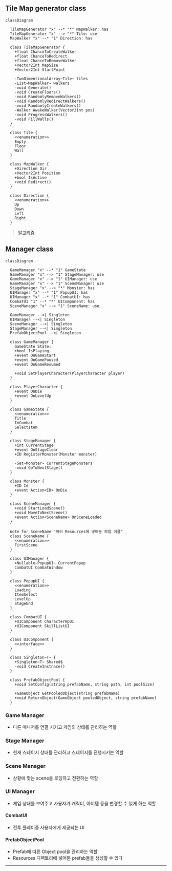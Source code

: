 ## Tile Map generator class
```mermaid
classDiagram

  TileMapGenerator "x" --* "*" MapWalker: has
  TileMapGenerator "x" --> "*" Tile: use
  MapWalker "x" --* "1" Direction: has

  class TileMapGenerator {
    +float ChanceToCreateWalker
    +float ChanceToRedirect
    +float ChanceToRemoveWalker
    +Vector2Int MapSize
    +Vector2Int StartPoint

    -TwoDimentionalArray~Tile~ tiles
    -List~MapWalker~ walkers
    -void Generate()
    -void CreateFloors()
    -void RandomlyRemoveWalkers()
    -void RandomlyRedirectWalkers()
    -void RandomlyCreateWalkers()
    -Walker AwakeWalker(Vector2Int pos)
    -void ProgressWalkers()
    -void FillWalls()
  }

  class Tile {
    <<enumeration>>
    Empty
    Floor
    Wall
  }

  class MapWalker {
    +Direction Dir
    +Vector2Int Position
    +bool IsActive
    +void Redirect()
  }

  class Direction {
    <<enumeration>>
    Up
    Down
    Left
    Right
  }
```

> [알고리즘](https://bartshin.github.io/TIL/unity/2025.04.28_Resources%2CTile_map_generate/#tile-map-generate)   
## Manager class
```mermaid
classDiagram

  GameManager "x" --* "1" GameState
  GameManager "x" --> "1" StageManager: use
  GameManager "x" --> "1" UIManager: use
  GameManager "x" --> "1" SceneManager: use
  StageManager "x" --> "*" Monster: has
  UIManager "x" --* "1" PopupUI: has
  UIManager "x" --* "1" CombatUI: has
  CombatUI "1" --* "*" UIComponent: has
  SceneManager "x" --> "1" SceneName: use

  GameManager --<| Singleton
  UIManager --<| Singleton
  SceneManager --<| Singleton
  StageManager --<| Singleton
  PrefabObjectPool --<| Singleton
  
  class GameManager {
    GameState State;
    +bool IsPlaying
    +event OnGameStart
    +event OnGamePaused
    +event OnGameResumed

    +void SetPlayerCharacter(PlayerCharacter player)
  }

  class PlayerCharacter {
    +event OnDie
    +event OnLevelUp
  }

  class GameState {
    <<enumeration>>
    Title
    InCombat
    SelectItem
  }

  class StageManager {
    +int CurrentStage
    +event OnStageClear 
    +ID RegisterMonster(Monster monster)

    -Set~Monster~ CurrentStageMonsters
    -void GoToNextStage()
  }

  class Monster {
    +ID Id
    +event Action<ID> OnDie
  }

  class SceneManager {
    +void StartLoadScene()
    +void MoveToNextScene()
    +event Action<SceneName> OnSceneLoaded
  }

  note for SceneName "미리 Resources에 넣어둔 파일 이름"
  class SceneName {
    <<enumeration>>
    FirstScene
  }
  
  class UIManager {
    +Nullable~PopupUI~ CurrentPopup
    CombatUI CombatWindow
  }

  class PopupUI {
    <<enumeration>>
    Loading
    ItemSelect
    LevelUp
    StageEnd
  }

  class CombatUI {
    +UIComponent CharacterHpUI
    +UIComponent SkillListUI
  }

  class UIComponent {
    <<interface>>
  }

  class Singleton~T~ {
    +Singleton~T~ Shared$
    -void CreateInstnace()
  }

  class PrefabObjectPool {
    +void SetConfig(string prefabName, string path, int poolSize)

    +GameObject GetPooledObject(string prefabName)
    +void ReturnObject(GameObject pooledObject, string prefabName)
  }
```

### Game Manager
- 다른 매니저를 연결 시키고 게임의 상태를 관리하는 역할  
### Stage Manager
- 현재 스테이지 상태를 관리하고 스테이지를 진행시키는 역할  
### Scene Manager
- 상황에 맞는 scene을 로딩하고 전환하는 역할  
### UI Manager
- 게임 상태를 보여주고 사용자가 캐릭터, 아이템 등을 변경할 수 있게 하는 역할   
#### CombatUI
- 전투 플레이중 사용자에게 제공되는 UI   
#### PrefabObjectPool 
- Prefab에 따른 Object pool을 관리하는 역할   
- Resources 디렉토리에 넣어둔 prefab들을 생성할 수 있다   

---

